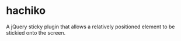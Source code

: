hachiko
=======

A jQuery sticky plugin that allows a relatively positioned element to be stickied onto the screen.
